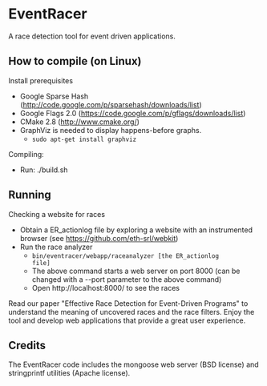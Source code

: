 EventRacer
==========

A race detection tool for event driven applications.


How to compile (on Linux)
-------------------------

Install prerequisites
   * Google Sparse Hash (http://code.google.com/p/sparsehash/downloads/list)
   * Google Flags 2.0 (https://code.google.com/p/gflags/downloads/list)
   * CMake 2.8 (http://www.cmake.org/)
   * GraphViz is needed to display happens-before graphs.
      * <code>sudo apt-get install graphviz</code>

Compiling:
   * Run: ./build.sh

Running
-------

Checking a website for races
   * Obtain a ER_actionlog file by exploring a website with an instrumented browser (see https://github.com/eth-srl/webkit)
   * Run the race analyzer
      * <code>bin/eventracer/webapp/raceanalyzer [the ER_actionlog file]</code>
      * The above command starts a web server on port 8000 (can be changed with a --port parameter to the above command)
      * Open http://localhost:8000/ to see the races

Read our paper "Effective Race Detection for Event-Driven Programs" to understand the meaning of
uncovered races and the race filters. Enjoy the tool and develop web applications that provide
a great user experience.


Credits
-------

The EventRacer code includes the mongoose web server (BSD license) and stringprintf utilities (Apache license).

